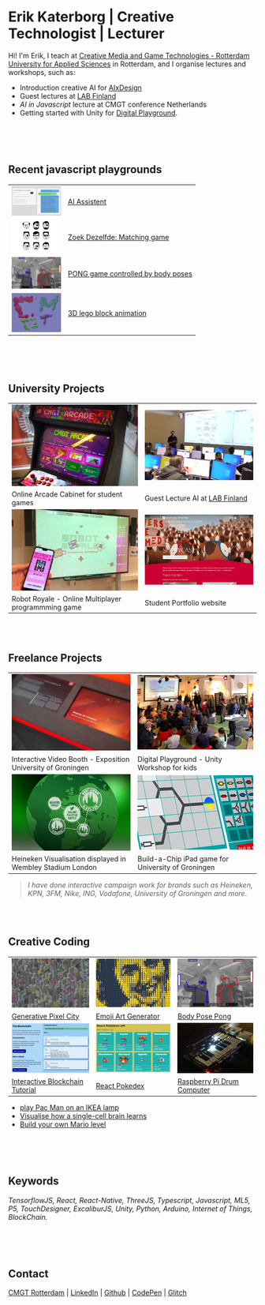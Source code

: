 # Erik Katerborg | Creative Technologist | Lecturer 

Hi! I'm Erik, I teach at [Creative Media and Game Technologies - Rotterdam University for Applied Sciences](https://www.hogeschoolrotterdam.nl/opleidingen/bachelor/creative-media-and-game-technologies/voltijd/) in Rotterdam, and I organise lectures and workshops, such as:

- Introduction creative AI for [AIxDesign](https://medium.com/aixdesign/getting-started-with-ml5-js-tutorial-part-i-image-classifier-6d437ec38045)
- Guest lectures at [LAB Finland](https://lab.fi/en)
- *AI in Javascript* lecture at CMGT conference Netherlands
- Getting started with Unity for [Digital Playground](https://digitalplayground.nl). 

<br><Br><br>

## Recent javascript playgrounds 

|        |        |
|--------|--------|
| <img src="./images/ai.png" width="100" /> | [AI Assistent](https://ai-assistent-mu.vercel.app)
| <img src="./images/zoek.png" width="100" /> | [Zoek Dezelfde: Matching game](https://kokodoko.github.io/zoekdezelfde/) |
| <img src="./images/posepong.png" width="100" /> | [PONG game controlled by body poses](https://www.youtube.com/watch?v=DMebdxAp0j0) |
| <img src="./images/cmgt.png" width="100" /> | [3D lego block animation](https://kokodoko.github.io/cmgt-logo/) |


<br><br><br>

## <a name="uni"></a>University Projects

|  |  |
|--------------------|--------------------|
![](./images/arcadecabinet800x515.png)  |  ![](./images/ml1.png)
Online Arcade Cabinet for student games | Guest Lecture AI at [LAB Finland](https://www.lab.fi/en) 
![](./images/robots.jpg)  |  ![](./images/showcase.png)
Robot Royale - Online Multiplayer programmming game | Student Portfolio website

<br>
<br>

## <a name="freelance"></a>Freelance Projects

|  |  |
|-----------------|----------------|
![](./images/video.png)  |  ![](./images/unity1.png)
Interactive Video Booth - Exposition University of Groningen | Digital Playground - Unity Workshop for kids
![](./images/beer.png)  |  ![](./images/chip.png)
Heineken Visualisation displayed in Wembley Stadium London | Build-a-Chip iPad game for University of Groningen

>*I have done interactive campaign work for brands such as Heineken, KPN, 3FM, Nike, ING, Vodafone, University of Groningen and more*.

<br>
<br>

## <a name="exp"></a>Creative Coding

|  |  |  |
|-----------|---------|-------------------|
 ![](./images/citysmall.png)  |  ![](./images/emoji.png)  |  ![](./images/posepong.png)
[Generative Pixel City](https://github.com/KokoDoko/kokodoko.github.io/blob/master/images/citybig.png?raw=true) | [Emoji Art Generator](https://codesandbox.io/s/emoji-webcam-qt1ocz) | [Body Pose Pong](https://www.youtube.com/watch?v=DMebdxAp0j0)
 ![](./images/blockchain.png)  |  ![](./images/pokedex.png)  |  ![](./images/drum.png)
[Interactive Blockchain Tutorial](https://kokodoko.github.io/blockchain) | [React Pokedex](https://kokodoko.github.io/react-pokedex/) | [Raspberry Pi Drum Computer](https://www.youtube.com/watch?v=DMebdxAp0j0)

- [play Pac Man on an IKEA lamp](https://github.com/KokoDoko/PacmanLamp)
- [Visualise how a single-cell brain learns](https://kokodoko.github.io/perceptron/)
- [Build your own Mario level](https://kokodoko.github.io/level-editor/)
 
<br>
<br>
<br>

## Keywords

*TensorflowJS, React, React-Native, ThreeJS, Typescript, Javascript, ML5, P5, TouchDesigner, ExcaliburJS, Unity, Python, Arduino, Internet of Things, BlockChain.*

<br>
<br>
<br>

## Contact

[CMGT Rotterdam](https://www.hogeschoolrotterdam.nl/opleidingen/bachelor/creative-media-and-game-technologies/voltijd/) | [LinkedIn](https://www.linkedin.com/in/eerkmans/) | [Github](https://github.com/KokoDoko) | [CodePen](https://codepen.io/eerk) | [Glitch](https://glitch.com/@KokoDoko)
